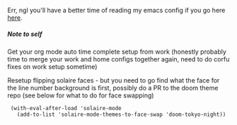 Err, ngl you'll have a better time of reading my emacs config if you go here [here](https://mahoosively.gay/emacs). 
##### Note to self
Get your org mode auto time complete setup from work (honestly probably time to merge your work and home configs together again, need to do corfu fixes on work setup sometime)

Resetup flipping solaire faces - but you need to go find what the face for the line number background is first, possibly do a PR to the doom theme repo (see below for what to do for face swapping) 

``` emacs-lisp
 (with-eval-after-load 'solaire-mode
   (add-to-list 'solaire-mode-themes-to-face-swap 'doom-tokyo-night))
```


